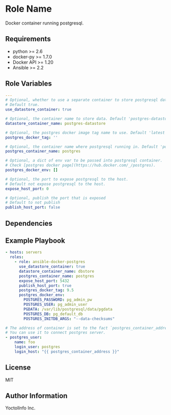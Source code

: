 Role Name
=========

Docker container running postgresql.

Requirements
------------

- python >= 2.6
- docker-py >= 1.7.0
- Docker API >= 1.20
- Ansible >= 2.2

Role Variables
--------------

```yaml
---
# Optional, whether to use a separate container to store postgresql data files.
# Default true.
use_datastore_container: true

# Optional, the container name to store data. Default 'postgres-datastore'.
datastore_container_name: postgres-datastore

# Optional, the postgres docker image tag name to use. Default 'latest'.
postgres_docker_tag: ''

# Optional, the container name where postgresql running in. Default 'postgres'.
postgres_container_name: postgres

# Optional, a dict of env var to be passed into postgresql container.
# Check [postgres docker page](https://hub.docker.com/_/postgres).
postgres_docker_env: []

# Optional, the port to expose postgresql to the host.
# Default not expose postgresql to the host.
expose_host_port: 0

# Optional, publish the port that is exposed
# Default to not publish
publish_host_port: false
```

Dependencies
------------


Example Playbook
----------------

```yaml
- hosts: servers
  roles:
    - role: ansible-docker-postgres
      use_datastore_container: true
      datastore_container_name: dbstore
      postgres_container_name: postgres
      expose_host_port: 5432
      publish_host_port: true
      postgres_docker_tag: 9.5
      postgres_docker_env:
        POSTGRES_PASSWORD: pg_admin_pw
        POSTGRES_USER: pg_admin_user
        PGDATA: /var/lib/postgresql/data/pgdata
        POSTGRES_DB: pg_default_db
        POSTGRES_INITDB_ARGS: "--data-checksums"

# The address of container is set to the fact `postgres_container_address`.
# You can use it to connect postgres server.
- postgres_user:
    name: foo
    login_user: postgres
    login_host: "{{ postgres_container_address }}"
```

License
-------

MIT

Author Information
------------------

YoctolInfo Inc.
